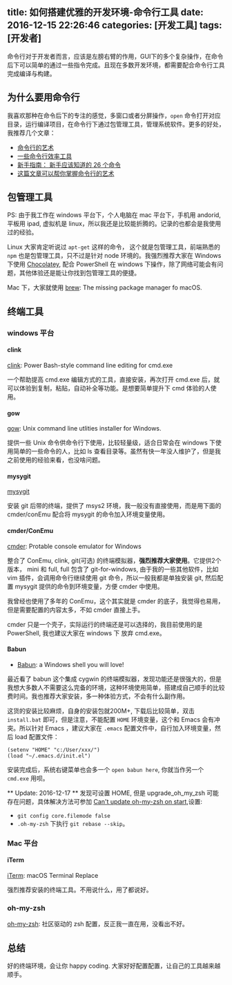 title: 如何搭建优雅的开发环境-命令行工具
date: 2016-12-15 22:26:46
categories: [开发工具]
tags: [开发者]
---

命令行对于开发者而言，应该是左膀右臂的作用，GUI下的多个复杂操作，在命令后下可以简单的通过一些指令完成。且现在多数开发环境，都需要配合命令行工具完成编译与构建。<!--more-->

## 为什么要用命令行
我喜欢那种在命令后下的专注的感觉，多窗口或者分屏操作，`open` 命令打开对应目录，运行编译项目，在命令行下通过包管理工具，管理系统软件。更多的好处，我推荐几个文章：

- [命令行的艺术](https://github.com/jlevy/the-art-of-command-line/blob/master/README-zh.md)
- [一些命令行效率工具](http://blog.jobbole.com/89609/)
- [新手指南： 新手应该知道的 26 个命令](http://info.9iphp.com/26-linux-common-commands/)
- [这篇文章可以帮你掌握命令行的艺术](http://blog.jobbole.com/90364/)

## 包管理工具
PS: 由于我工作在 windows 平台下，个人电脑在 mac 平台下，手机用 andorid, 平板用 ipad, 虚拟机是 linux，所以我还是比较能折腾的。记录的也都会是我使用过的经验。

Linux 大家肯定听说过 `apt-get` 这样的命令， 这个就是包管理工具，前端熟悉的 `npm` 也是包管理工具，只不过是针对 node 环境的。我强烈推荐大家在 Windows 下使用 [Chocolatey](https://chocolatey.org/), 配合 PowerShell 在 windows 下操作，除了网络可能会有问题，其他体验还是能让你找到包管理工具的便捷。

Mac 下，大家就使用 [brew](http://brew.sh/): The missing package manager fo macOS.

## 终端工具 
### windows 平台
#### clink
[clink](https://mridgers.github.io/clink/): Power Bash-style command line editing for cmd.exe

一个帮助提高 cmd.exe 编辑方式的工具，直接安装，再次打开 cmd.exe 后，就可以体验到复制，粘贴，自动补全等功能。是想要简单提升下 cmd 体验的人使用。

#### gow
[gow](https://github.com/bmatzelle/gow): Unix command line utlities installer for Windows.

提供一些 Unix 命令供命令行下使用，比较轻量级，适合日常会在 windows 下使用简单的一些命令的人，比如 ls 查看目录等。虽然有快一年没人维护了，但是我之前使用的经验来看，也没啥问题。

#### mysygit
[mysygit](https://github.com/msysgit/msysgit)

安装 git 后带的终端，提供了 msys2 环境，我一般没有直接使用，而是用下面的 cmder/conEmu 配合将 mysygit 的命令加入环境变量使用。

#### cmder/ConEmu
[cmder](http://cmder.net/): Protable console emulator for Windows

整合了 ConEmu, clink, git(可选) 的终端模拟器，**强烈推荐大家使用**。它提供2个版本， mini 和 full, full 包含了 git-for-windows, 由于我的一些其他软件，比如 vim 插件，会调用命令行继续使用 git 命令，所以一般我都是单独安装 git, 然后配置 mysygit 提供的命令到环境变量，方便 cmder 中使用。

我曾经也使用了多年的 ConEmu，这个其实就是 cmder 的底子，我觉得也易用，但是需要配置的内容太多，不如 cmder 直接上手。

cmder 只是一个壳子，实际运行的终端还是可以选择的，我目前使用的是 PowerShell, 我也建议大家在 windows 下 放弃 cmd.exe。

#### Babun
- [Babun](https://babun.github.io/): a Windows shell you will love!

最近看了 babun 这个集成 cygwin 的终端模拟器，发现功能还是很强大的，但是我想大多数人不需要这么完备的环境，这种环境使用简单，搭建成自己顺手的比较费时间。我也推荐大家安装，多一种体验方式，不会有什么副作用。

这货的安装比较麻烦，自身的安装包就200M+, 下载后比较简单，双击 `install.bat` 即可，但是注意，不能配置 `HOME` 环境变量，这个和 Emacs 会有冲突。所以针对 Emacs ，建议大家在 `.emacs` 配置文件中，自行加入环境变量，然后 load 配置文件：

```
(setenv "HOME" "c:/User/xxx/")
(load "~/.emacs.d/init.el")
```

安装完成后，系统右键菜单也会多一个 `open babun here`, 你就当作另一个 `cmd.exe` 用呗。

** Update: 2016-12-17 **
发现可设置 HOME, 但是 upgrade_oh_my_zsh 可能存在问题，具体解决方法可参加 [Can't update oh-my-zsh on start](https://github.com/babun/babun/issues/211),设置:

- `git config core.filemode false`
- `.oh-my-zsh` 下执行 `git rebase --skip`。


### Mac 平台
#### iTerm
[iTerm](http://iterm2.com/): macOS Terminal Replace

强烈推荐安装的终端工具。不用说什么，用了都说好。

### oh-my-zsh
[oh-my-zsh](https://github.com/robbyrussell/oh-my-zsh): 社区驱动的 zsh 配置，反正我一直在用，没看出不好。


## 总结
好的终端环境，会让你 happy coding. 大家好好配置配置，让自己的工具越来越顺手。
